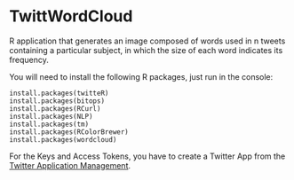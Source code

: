 # TwittWordCloud

R application that generates an image composed of words used in n tweets containing a particular subject, in which the size of each word indicates its frequency.

You will need to install the following R packages, just run in the console:
```
install.packages(twitteR)
install.packages(bitops)
install.packages(RCurl)
install.packages(NLP)
install.packages(tm)
install.packages(RColorBrewer)
install.packages(wordcloud)
```
For the Keys and Access Tokens, you have to create a Twitter App from the [Twitter Application Management](https://apps.twitter.com).
